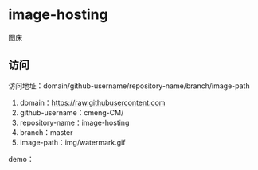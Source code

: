 # image-hosting
图床


## 访问
访问地址：domain/github-username/repository-name/branch/image-path
1. domain：https://raw.githubusercontent.com
2. github-username：cmeng-CM/
3. repository-name：image-hosting
4. branch：master
5. image-path：img/watermark.gif

demo：
